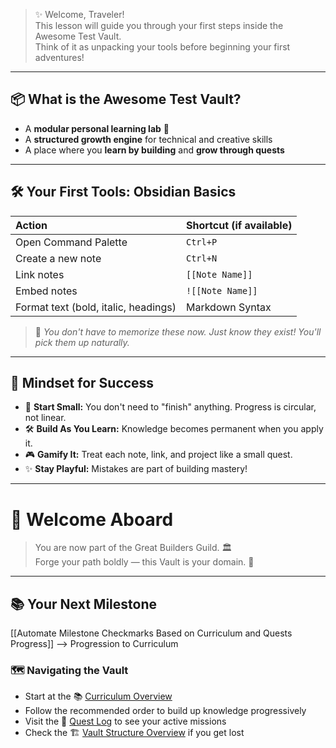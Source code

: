 > ✨ Welcome, Traveler!  
> This lesson will guide you through your first steps inside the Awesome Test Vault.  
> Think of it as unpacking your tools before beginning your first adventures!

---

## 📦 What is the Awesome Test Vault?

- A **modular personal learning lab** 🌱
- A **structured growth engine** for technical and creative skills
- A place where you **learn by building** and **grow through quests**

---

## 🛠️ Your First Tools: Obsidian Basics

| Action | Shortcut (if available) |
|:---|:---|
| Open Command Palette | `Ctrl+P` |
| Create a new note | `Ctrl+N` |
| Link notes | `[[Note Name]]` |
| Embed notes | `![[Note Name]]` |
| Format text (bold, italic, headings) | Markdown Syntax |

> 🧠 *You don't have to memorize these now. Just know they exist! You'll pick them up naturally.*

---

## 🌈 Mindset for Success

- 🌱 **Start Small:** You don't need to "finish" anything. Progress is circular, not linear.
- 🛠️ **Build As You Learn:** Knowledge becomes permanent when you apply it.
- 🎮 **Gamify It:** Treat each note, link, and project like a small quest.
- ✨ **Stay Playful:** Mistakes are part of building mastery!

---

# 🌟 Welcome Aboard

> You are now part of the Great Builders Guild. 🏛️  
> Forge your path boldly — this Vault is your domain. 🌿

---

## 📚 Your Next Milestone
[[Automate Milestone Checkmarks Based on Curriculum and Quests Progress]]
--> Progression to Curriculum
### 🗺️ Navigating the Vault

- Start at the 📚 [Curriculum Overview](../System/🎓%20Curriculum.md)
- Follow the recommended order to build up knowledge progressively
- Visit the 📜 [Quest Log](📜%20Quest%20Log.md) to see your active missions
- Check the 🏗️ [Vault Structure Overview](🗂️%20Vault%20Structure.md) if you get lost